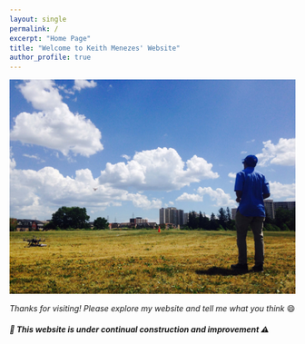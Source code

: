 ```yaml
---
layout: single
permalink: /
excerpt: "Home Page"
title: "Welcome to Keith Menezes' Website"
author_profile: true
---
```

![Summer-2015 Research Assistant](/assets/images/july31st-dji-3dr.jpg "Summer-2015 Research Assistant")

*Thanks for visiting! Please explore my website and tell me what you think* :smile:
##### :construction: This website is under continual construction and improvement :warning:
